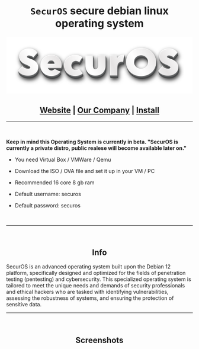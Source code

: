 <h1 align="center"><code>SecurOS</code> secure debian linux operating system</h1>

<p align="center">
  <img src="https://raw.githubusercontent.com/PhilipPanda/SecurOS/main/Pictures/logo.png">
</p>

<h2 align="center">
  <a href="https://securos.org">Website</a> | <a href="https://templeenterprise.com">Our Company</a> | <a href="https://securos.org">Install</a>
</h2>

-----
<br>


**Keep in mind this Operating System is currently in beta. "SecurOS is currently a private distro, public realese will become available later on."**

- You need Virtual Box / VMWare / Qemu
- Download the ISO / OVA file and set it up in your VM / PC
- Recommended 16 core 8 gb ram

- Default username: securos
- Default password: securos
<br>

-----

<br>
<h2 align="center">Info</h2>
SecurOS is an advanced operating system built upon the Debian 12 platform, specifically designed and optimized for the fields of penetration testing (pentesting) and cybersecurity. This specialized operating system is tailored to meet the unique needs and demands of security professionals and ethical hackers who are tasked with identifying vulnerabilities, assessing the robustness of systems, and ensuring the protection of sensitive data.
<br>

-----

<br>
<h2 align="center">Screenshots</h2>


<br>

